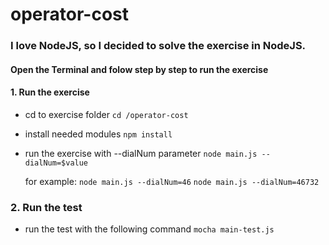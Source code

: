 # operator-cost

### I love NodeJS, so I decided to solve the exercise in NodeJS.

#### Open the Terminal and folow step by step to run the exercise

#### 1. Run the exercise
- cd to exercise folder
```cd /operator-cost```

- install needed modules
```npm install```

- run the exercise with --dialNum parameter
```node main.js --dialNum=$value```

  for example:
```node main.js --dialNum=46```
```node main.js --dialNum=46732```

### 2. Run the test
- run the test with the following command
```mocha main-test.js```
